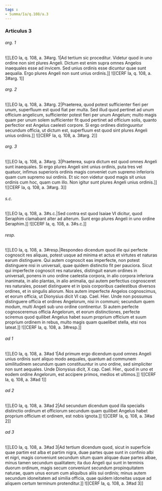 ```yaml
---
tags : 
- Summa/Ia/q.108/a.3
---
```


### Articulus 3

###### arg. 1
![[LEO Ia, q. 108, a. 3#arg. 1|Ad tertium sic proceditur. Videtur quod in uno ordine non sint plures Angeli. Dictum est enim supra omnes Angelos inaequales esse ad invicem. Sed unius ordinis esse dicuntur quae sunt aequalia. Ergo plures Angeli non sunt unius ordinis.]]
![[CERF Ia, q. 108, a. 3#arg. 1]]

###### arg. 2
![[LEO Ia, q. 108, a. 3#arg. 2|Praeterea, quod potest sufficienter fieri per unum, superfluum est quod fiat per multa. Sed illud quod pertinet ad unum officium angelicum, sufficienter potest fieri per unum Angelum; multo magis quam per unum solem sufficienter fit quod pertinet ad officium solis, quanto perfectior est Angelus caelesti corpore. Si ergo ordines distinguuntur secundum officia, ut dictum est, superfluum est quod sint plures Angeli unius ordinis.]]
![[CERF Ia, q. 108, a. 3#arg. 2]]

###### arg. 3
![[LEO Ia, q. 108, a. 3#arg. 3|Praeterea, supra dictum est quod omnes Angeli sunt inaequales. Si ergo plures Angeli sint unius ordinis, puta tres vel quatuor, infimus superioris ordinis magis conveniet cum supremo inferioris quam cum supremo sui ordinis. Et sic non videtur quod magis sit unius ordinis cum hoc, quam cum illo. Non igitur sunt plures Angeli unius ordinis.]]
![[CERF Ia, q. 108, a. 3#arg. 3]]

###### s.c.
![[LEO Ia, q. 108, a. 3#s.c.|Sed contra est quod Isaiae VI dicitur, quod Seraphim clamabant alter ad alterum. Sunt ergo plures Angeli in uno ordine Seraphim.]]
![[CERF Ia, q. 108, a. 3#s.c.]]

###### resp.
![[LEO Ia, q. 108, a. 3#resp.|Respondeo dicendum quod ille qui perfecte cognoscit res aliquas, potest usque ad minima et actus et virtutes et naturas earum distinguere. Qui autem cognoscit eas imperfecte, non potest distinguere nisi in universali, quae quidem distinctio fit per pauciora. Sicut qui imperfecte cognoscit res naturales, distinguit earum ordines in universali, ponens in uno ordine caelestia corpora, in alio corpora inferiora inanimata, in alio plantas, in alio animalia, qui autem perfectius cognosceret res naturales, posset distinguere et in ipsis corporibus caelestibus diversos ordines, et in singulis aliorum. Nos autem imperfecte Angelos cognoscimus, et eorum officia, ut Dionysius dicit VI cap. Cael. Hier. Unde non possumus distinguere officia et ordines Angelorum, nisi in communi; secundum quem modum, multi Angeli sub uno ordine continentur. Si autem perfecte cognosceremus officia Angelorum, et eorum distinctiones, perfecte sciremus quod quilibet Angelus habet suum proprium officium et suum proprium ordinem in rebus, multo magis quam quaelibet stella, etsi nos lateat.]]
![[CERF Ia, q. 108, a. 3#resp.]]

###### ad 1
![[LEO Ia, q. 108, a. 3#ad 1|Ad primum ergo dicendum quod omnes Angeli unius ordinis sunt aliquo modo aequales, quantum ad communem similitudinem secundum quam constituuntur in uno ordine, sed simpliciter non sunt aequales. Unde Dionysius dicit, X cap. Cael. Hier., quod in uno et eodem ordine Angelorum, est accipere primos, medios et ultimos.]]
![[CERF Ia, q. 108, a. 3#ad 1]]

###### ad 2
![[LEO Ia, q. 108, a. 3#ad 2|Ad secundum dicendum quod illa specialis distinctio ordinum et officiorum secundum quam quilibet Angelus habet proprium officium et ordinem, est nobis ignota.]]
![[CERF Ia, q. 108, a. 3#ad 2]]

###### ad 3
![[LEO Ia, q. 108, a. 3#ad 3|Ad tertium dicendum quod, sicut in superficie quae partim est alba et partim nigra, duae partes quae sunt in confinio albi et nigri, magis conveniunt secundum situm quam aliquae duae partes albae, minus tamen secundum qualitatem; ita duo Angeli qui sunt in terminis duorum ordinum, magis secum conveniunt secundum propinquitatem naturae, quam unus eorum cum aliquibus aliis sui ordinis; minus autem secundum idoneitatem ad similia officia, quae quidem idoneitas usque ad aliquem certum terminum protenditur.]]
![[CERF Ia, q. 108, a. 3#ad 3]]

